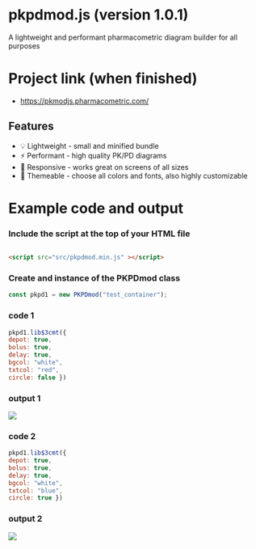 # pkpdmod.js (version 1.0.1)
A lightweight and performant pharmacometric diagram builder for all purposes

# Project link (when finished)

 - https://pkmodjs.pharmacometric.com/

## Features

- 💡 Lightweight - small and minified bundle
- ⚡ Performant - high quality PK/PD diagrams
- 📱 Responsive - works great on screens of all sizes
- 🎨 Themeable - choose all colors and fonts, also highly customizable

# Example code and output

### Include the script at the top of your HTML file

```HTML

<script src="src/pkpdmod.min.js" ></script>

```

### Create and instance of the PKPDmod class



```js
const pkpd1 = new PKPDmod("test_container");

```

### code 1

```js
pkpd1.lib$3cmt({ 
depot: true, 
bolus: true, 
delay: true, 
bgcol: "white", 
txtcol: "red", 
circle: false })

```

### output 1

![](https://pharmacometric.com/assets/3cmt.png)

### code 2

```js
pkpd1.lib$3cmt({ 
depot: true, 
bolus: true, 
delay: true, 
bgcol: "white", 
txtcol: "blue", 
circle: true })
```

### output 2

![](https://pharmacometric.com/assets/3cmt_r.png)
